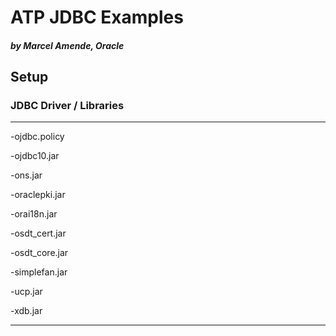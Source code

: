 # ATP JDBC Examples
##### by Marcel Amende, Oracle

## Setup

### JDBC Driver / Libraries
---
-ojdbc.policy

-ojdbc10.jar

-ons.jar

-oraclepki.jar

-orai18n.jar

-osdt_cert.jar

-osdt_core.jar

-simplefan.jar

-ucp.jar

-xdb.jar

---
